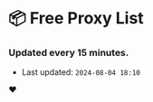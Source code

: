 # :package: Free Proxy List
### Updated every 15 minutes.

- Last updated: `2024-08-04 18:10`

:heart:
